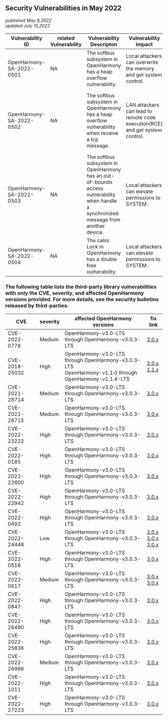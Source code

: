 ## Security Vulnerabilities in May 2022
_published May 6,2022_<br/>
_updated July 15,2022_

| Vulnerability ID | related Vulnerability | Vulnerability Descripton | Vulnerability Impact | affected versions | affected projects| fix link | reference |
| -------- |-------- | -------- | -------- | ----------- | ----------- | -------- | ------- |
|OpenHarmony-SA-2022-0501 | NA | The softbus subsystem in OpenHarmony has a heap overflow vulnerability. | Local attackers can overwrite the memory and get system control. |OpenHarmony-3.0-LTS|communication_dsoftbus|   [3.0.x](https://gitee.com/openharmony/communication_dsoftbus/pulls/1372) |Reported by OpenHarmony Team|
|OpenHarmony-SA-2022-0502 | NA | The softbus subsystem in OpenHarmony has a heap overflow vulnerability when receive a tcp message. | LAN attackers can lead to remote code execution(RCE) and get system control. |OpenHarmony-v3.0-LTS through OpenHarmony-v3.0.3-LTS<br/>OpenHarmony-v3.1-Release through OpenHarmony-v3.1.1-Release|communication_dsoftbus|   [3.0.x](https://gitee.com/openharmony/communication_dsoftbus/pulls/1369)<br/>[3.1.x](https://gitee.com/openharmony/communication_dsoftbus/pulls/1807) |Reported by OpenHarmony Team|
|OpenHarmony-SA-2022-0503 | NA | The softbus subsystem in OpenHarmony has an out-of-bounds access vulnerability when handle a synchronized message from another device. | Local attackers can elevate permissions to SYSTEM. |OpenHarmony-3.0-LTS|communication_dsoftbus|   [3.0.x](https://gitee.com/openharmony/communication_dsoftbus/pulls/1422) |Reported by OpenHarmony Team|
|OpenHarmony-SA-2022-0504 | NA | The calss Lock in OpenHarmony has a double free vulnerability. | Local attackers can elevate permissions to SYSTEM. |OpenHarmony-3.0-LTS|global_resource_management|   [3.0.x](https://gitee.com/openharmony/global_resource_management/pulls/136) |Reported by OpenHarmony Team|

### The following table lists the third-party library vulnerabilities with only the CVE, severity, and affected OpenHarmony versions provided. For more details, see the security bulletins released by third-parties.

| CVE | severity | affected OpenHarmony versions | fix link |
| --- | -------- | ----------------------------- | -------- |
| CVE-2022-0778  | Medium | OpenHarmony-v3.0-LTS through OpenHarmony-v3.0.3-LTS |[3.0.x](https://gitee.com/openharmony/third_party_openssl/pulls/34) |
| CVE-2018-25032 | High | OpenHarmony-v3.0-LTS through OpenHarmony-v3.0.3-LTS<br/>OpenHarmony-v1.1.0 through OpenHarmony-v1.1.4-LTS |[3.0.x](https://gitee.com/openharmony/third_party_zlib/pulls/30)<br/>[1.1.x](https://gitee.com/openharmony/third_party_zlib/pulls/31) |
| CVE-2021-28714 | Medium | OpenHarmony-v3.0-LTS through OpenHarmony-v3.0.3-LTS |[3.0.x](https://gitee.com/openharmony/kernel_linux_5.10/commit/06639c05f98d596690a93b4179235f709fbdfffe) |
| CVE-2021-28715 | Medium | OpenHarmony-v3.0-LTS through OpenHarmony-v3.0.3-LTS |[3.0.x](https://gitee.com/openharmony/kernel_linux_5.10/commit/2938e8ac18d248567afe744760db99c77aff2253) |
| CVE-2022-23222 | High | OpenHarmony-v3.0-LTS through OpenHarmony-v3.0.3-LTS |[3.0.x](https://gitee.com/openharmony/kernel_linux_5.10/commit/4e695c44106d3f0f9908ffb1c9593205bb7f80ed) |
| CVE-2022-0185  | High | OpenHarmony-v3.0-LTS through OpenHarmony-v3.0.3-LTS |[3.0.x](https://gitee.com/openharmony/kernel_linux_5.10/commit/76a954013f985828558dc67851b1a455ae7d3421) |
| CVE-2021-22600 | High | OpenHarmony-v3.0-LTS through OpenHarmony-v3.0.3-LTS |[3.0.x](https://gitee.com/openharmony/kernel_linux_5.10/commit/214329f8032e15f72d39ab3ecf95b5fab274fe1a) |
| CVE-2022-22942 | High | OpenHarmony-v3.0-LTS through OpenHarmony-v3.0.3-LTS |[3.0.x](https://gitee.com/openharmony/kernel_linux_5.10/commit/9a967f71164cf3b3fc7874b5f1cc193b3819b402) |
| CVE-2022-0492  | High | OpenHarmony-v3.0-LTS through OpenHarmony-v3.0.3-LTS |[3.0.x](https://gitee.com/openharmony/kernel_linux_5.10/commit/ea8f5c0c115c8c61a76b3dfa51cddb9c5c40fec4) |
| CVE-2022-24448 | Low | OpenHarmony-v3.0-LTS through OpenHarmony-v3.0.3-LTS |[3.0.x](https://gitee.com/openharmony/kernel_linux_5.10/commit/9e4a6ed92bb4e0b964c5e3fff63d20cf46eda38f)<br/>[3.0.x](https://gitee.com/openharmony/kernel_linux_5.10/commit/af9e3d1a2dc61aa346e33a287fb83c8c0d487881)<br/>[3.0.x](https://gitee.com/openharmony/kernel_linux_5.10/commit/51fef9de52b5b1431cac919c052f1e82f4cdfbae) |
| CVE-2022-0516  | High | OpenHarmony-v3.0-LTS through OpenHarmony-v3.0.3-LTS |[3.0.x](https://gitee.com/openharmony/kernel_linux_5.10/commit/8ba71b83e7acfbbf351d3d5b10ced7a4f66c05c9) |
| CVE-2022-0617  | Medium | OpenHarmony-v3.0-LTS through OpenHarmony-v3.0.3-LTS |[3.0.x](https://gitee.com/openharmony/kernel_linux_5.10/commit/999c29733c45ac8864c64aa8b4b98df436327096)<br/>[3.0.x](https://gitee.com/openharmony/kernel_linux_5.10/commit/7d65b9dbe4277bac42eb649935cd02fdcd47cfe0) |
| CVE-2022-0847  | High | OpenHarmony-v3.0-LTS through OpenHarmony-v3.0.3-LTS |[3.0.x](https://gitee.com/openharmony/kernel_linux_5.10/commit/b4e786c8ebae053b21583494b44f97e30b58ec3d) |
| CVE-2022-26490 | High | OpenHarmony-v3.0-LTS through OpenHarmony-v3.0.3-LTS |[3.0.x](https://gitee.com/openharmony/kernel_linux_5.10/pulls/141) |
| CVE-2022-25636 | High | OpenHarmony-v3.0-LTS through OpenHarmony-v3.0.3-LTS |[3.0.x](https://gitee.com/openharmony/kernel_linux_5.10/commit/62e6212596777900936105d7dbc18ed2303026c0) |
| CVE-2022-26966 | Medium | OpenHarmony-v3.0-LTS through OpenHarmony-v3.0.3-LTS |[3.0.x](https://gitee.com/openharmony/kernel_linux_5.10/commit/4b80b2d8eba4d9df430b5b19096299b017541e1d) |
| CVE-2022-1011  | High | OpenHarmony-v3.0-LTS through OpenHarmony-v3.0.3-LTS |[3.0.x](https://gitee.com/openharmony/kernel_linux_5.10/commit/013bad7096d7bee6a3beb0936060e07644fc251d) |
| CVE-2022-27223 | High | OpenHarmony-v3.0-LTS through OpenHarmony-v3.0.3-LTS |[3.0.x](https://gitee.com/openharmony/kernel_linux_5.10/commit/5939446d63ddecefdbe31834c2ee00c5bc0514e2) |
